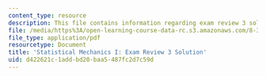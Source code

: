 ```yaml
---
content_type: resource
description: This file contains information regarding exam review 3 solution.
file: /media/https%3A/open-learning-course-data-rc.s3.amazonaws.com/8-333-statistical-mechanics-i-statistical-mechanics-of-particles-fall-2013/d422621c1addbd20baa5487fc2d7c59d_MIT8_333F13_ExamReview3Sol.pdf
file_type: application/pdf
resourcetype: Document
title: 'Statistical Mechanics I: Exam Review 3 Solution'
uid: d422621c-1add-bd20-baa5-487fc2d7c59d
---
```

